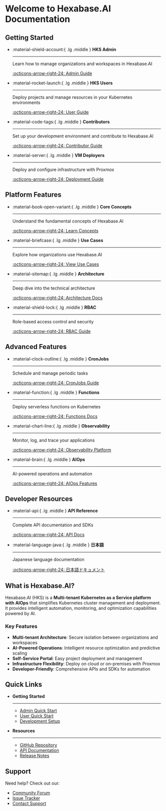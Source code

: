 # Welcome to Hexabase.AI Documentation

## Getting Started

<div class="grid cards" markdown>

-   :material-shield-account:{ .lg .middle } **HKS Admin**

    ---

    Learn how to manage organizations and workspaces in Hexabase.AI

    [:octicons-arrow-right-24: Admin Guide](rbac/index.md)

-   :material-rocket-launch:{ .lg .middle } **HKS Users**

    ---

    Deploy projects and manage resources in your Kubernetes environments

    [:octicons-arrow-right-24: User Guide](concept/index.md)

-   :material-code-tags:{ .lg .middle } **Contributors**

    ---

    Set up your development environment and contribute to Hexabase.AI

    [:octicons-arrow-right-24: Contributor Guide](architecture/index.md)

-   :material-server:{ .lg .middle } **VM Deployers**

    ---

    Deploy and configure infrastructure with Proxmox

    [:octicons-arrow-right-24: Deployment Guide](nodes/index.md)

</div>

## Platform Features

<div class="grid cards" markdown>

-   :material-book-open-variant:{ .lg .middle } **Core Concepts**

    ---

    Understand the fundamental concepts of Hexabase.AI

    [:octicons-arrow-right-24: Learn Concepts](concept/index.md)

-   :material-briefcase:{ .lg .middle } **Use Cases**

    ---

    Explore how organizations use Hexabase.AI

    [:octicons-arrow-right-24: View Use Cases](usecases/index.md)

-   :material-sitemap:{ .lg .middle } **Architecture**

    ---

    Deep dive into the technical architecture

    [:octicons-arrow-right-24: Architecture Docs](architecture/index.md)

-   :material-shield-lock:{ .lg .middle } **RBAC**

    ---

    Role-based access control and security

    [:octicons-arrow-right-24: RBAC Guide](rbac/index.md)

</div>

## Advanced Features

<div class="grid cards" markdown>

-   :material-clock-outline:{ .lg .middle } **CronJobs**

    ---

    Schedule and manage periodic tasks

    [:octicons-arrow-right-24: CronJobs Guide](cronjobs/index.md)

-   :material-function:{ .lg .middle } **Functions**

    ---

    Deploy serverless functions on Kubernetes

    [:octicons-arrow-right-24: Functions Docs](functions/index.md)

-   :material-chart-line:{ .lg .middle } **Observability**

    ---

    Monitor, log, and trace your applications

    [:octicons-arrow-right-24: Observability Platform](observability/index.md)

-   :material-brain:{ .lg .middle } **AIOps**

    ---

    AI-powered operations and automation

    [:octicons-arrow-right-24: AIOps Features](aiops/index.md)

</div>

## Developer Resources

<div class="grid cards" markdown>

-   :material-api:{ .lg .middle } **API Reference**

    ---

    Complete API documentation and SDKs

    [:octicons-arrow-right-24: API Docs](api/index.md)

-   :material-language-java:{ .lg .middle } **日本語**

    ---

    Japanese language documentation

    [:octicons-arrow-right-24: 日本語ドキュメント](ja/index.md)

</div>

## What is Hexabase.AI?

Hexabase.AI (HKS) is a **Multi-tenant Kubernetes as a Service platform with AIOps** that simplifies Kubernetes cluster management and deployment. It provides intelligent automation, monitoring, and optimization capabilities powered by AI.

### Key Features

- **Multi-tenant Architecture**: Secure isolation between organizations and workspaces
- **AI-Powered Operations**: Intelligent resource optimization and predictive scaling
- **Self-Service Portal**: Easy project deployment and management
- **Infrastructure Flexibility**: Deploy on cloud or on-premises with Proxmox
- **Developer-Friendly**: Comprehensive APIs and SDKs for automation

## Quick Links

<div class="grid cards" markdown>

-   **Getting Started**

    ---

    - [Admin Quick Start](rbac/index.md)
    - [User Quick Start](concept/overview.md)
    - [Development Setup](architecture/index.md)

-   **Resources**

    ---

    - [GitHub Repository](https://github.com/KoribanDev/hexabase-ai)
    - [API Documentation](https://api.hexabase.ai)
    - [Release Notes](https://github.com/KoribanDev/hexabase-ai/releases)

</div>

## Support

Need help? Check out our:

- [Community Forum](https://community.hexabase.ai)
- [Issue Tracker](https://github.com/KoribanDev/hexabase-ai/issues)
- [Contact Support](mailto:support@hexabase.ai)